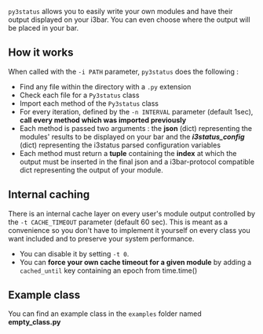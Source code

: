 `py3status` allows you to easily write your own modules and have their output displayed on your i3bar. You can even choose where the output will be placed in your bar.

## How it works
When called with the `-i PATH` parameter, `py3status` does the following :
* Find any file within the directory with a `.py` extension
* Check each file for a `Py3status` class
* Import each method of the `Py3status` class
* For every iteration, defined by the `-n INTERVAL` parameter (default 1sec), **call every method which was imported previously**
* Each method is passed two arguments : the **json** (dict) representing the modules' results to be displayed on your bar and the ***i3status_config*** (dict) representing the i3status parsed configuration variables
* Each method must return a **tuple** containing the **index** at which the output must be inserted in the final json and a i3bar-protocol compatible dict representing the output of your module.

## Internal caching
There is an internal cache layer on every user's module output controlled by the `-t CACHE_TIMEOUT` parameter (default 60 sec). This is meant as a convenience so you don't have to implement it yourself on every class you want included and to preserve your system performance.
* You can disable it by setting `-t 0`.
* You can **force your own cache timeout for a given module** by adding a `cached_until` key containing an epoch from time.time()

## Example class
You can find an example class in the `examples` folder named **empty_class.py**
